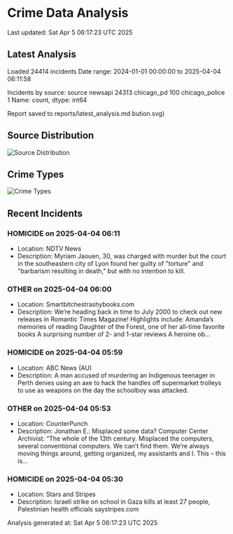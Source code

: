 # Crime Data Analysis
Last updated: Sat Apr  5 06:17:23 UTC 2025

## Latest Analysis

Loaded 24414 incidents
Date range: 2024-01-01 00:00:00 to 2025-04-04 06:11:58

Incidents by source:
source
newsapi           24313
chicago_pd          100
chicago_police        1
Name: count, dtype: int64

Report saved to reports/latest_analysis.md
bution.svg)

## Source Distribution
![Source Distribution](images/source_distribution.svg)

## Crime Types
![Crime Types](images/crime_types.svg)

## Recent Incidents

### HOMICIDE on 2025-04-04 06:11
- Location: NDTV News
- Description: Myriam Jaouen, 30, was charged with murder but the court in the southeastern city of Lyon found her guilty of &quot;torture&quot; and &quot;barbarism resulting in death,&quot; but with no intention to kill.


### OTHER on 2025-04-04 06:00
- Location: Smartbitchestrashybooks.com
- Description: We’re heading back in time to July 2000 to check out new releases in Romantic Times Magazine! Highlights include: Amanda’s memories of reading Daughter of the Forest, one of her all-time favorite books A surprising number of 2- and 1-star reviews A heroine ob…


### HOMICIDE on 2025-04-04 05:59
- Location: ABC News (AU)
- Description: A man accused of murdering an Indigenous teenager in Perth denies using an axe to hack the handles off supermarket trolleys to use as weapons on the day the schoolboy was attacked.


### OTHER on 2025-04-04 05:53
- Location: CounterPunch
- Description: Jonathan E.: Misplaced some data? Computer Center Archivist: “The whole of the 13th century. Misplaced the computers, several conventional computers. We can’t find them. We’re always moving things around, getting organized, my assistants and I. This – this is…


### HOMICIDE on 2025-04-04 05:30
- Location: Stars and Stripes
- Description: Israeli strike on school in Gaza kills at least 27 people, Palestinian health officials saystripes.com

Analysis generated at: Sat Apr  5 06:17:23 UTC 2025
